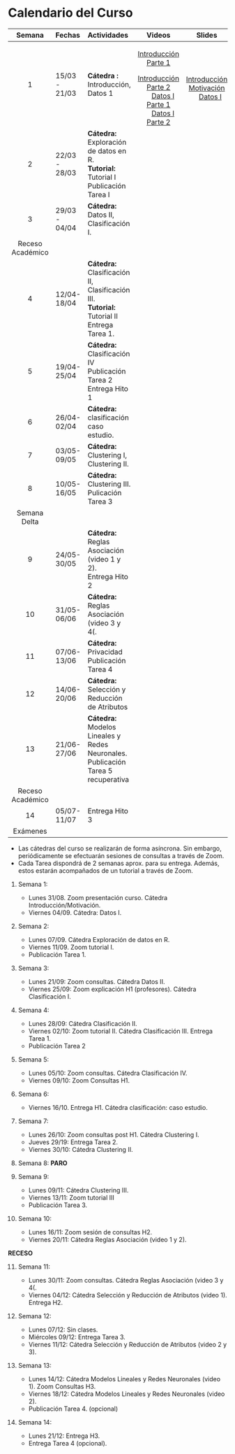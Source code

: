 # Calendario del Curso




Semana | Fechas | Actividades | Videos | Slides 
:------------: | :------------- | :------------- | :-------------: | :-------------: 
1 | 15/03 - 21/03 | **Cátedra :** Introducción, Datos 1          | <a href="#"><img src="https://f0.pngfuel.com/png/830/655/red-and-white-play-logo-png-clip-art.png" width="16px" height="16px"></a>  [Introducción Parte 1](https://youtu.be/suD-27ms_5o) <br/><a href="#"><img src="https://f0.pngfuel.com/png/830/655/red-and-white-play-logo-png-clip-art.png" width="16px" height="16px"></a>  [Introducción Parte 2](https://youtu.be/W4SBNw25mbA) <br/><a href="#"><img src="https://f0.pngfuel.com/png/830/655/red-and-white-play-logo-png-clip-art.png" width="16px" height="16px"></a>  [Datos I Parte 1](https://youtu.be/suD-27ms_5o) <br/><a href="#"><img src="https://f0.pngfuel.com/png/830/655/red-and-white-play-logo-png-clip-art.png" width="16px" height="16px"></a>  [Datos I Parte 2](https://youtu.be/W4SBNw25mbA) <br/> | <a href="#"><img src="https://www.hiddenjunglecusco.com/wp-content/uploads/2019/11/PDF-Logo.png" width="16px" height="16px"></a>[Introducción Motivación](slides/Clase_1_Introduccion_motivacion.pdf)<br/><a href="#"><img src="https://www.hiddenjunglecusco.com/wp-content/uploads/2019/11/PDF-Logo.png" width="16px" height="16px"></a>[Datos I](slides/Clase_2_datos_I.pdf) 
2 | 22/03 - 28/03 | **Cátedra:**  Exploración de datos en R.  <br/> **Tutorial:** Tutorial I  <br/> Publicación Tarea I |                                                              |  
3 | 29/03 - 04/04 | **Cátedra:** Datos II, Clasificación I. |                                                              |                                                              
 Receso Académico |               |                                                   |                                                              |                                                              
4 | 12/04-18/04 | **Cátedra:** Clasificación II, Clasificación III. <br/> **Tutorial:** Tutorial II  <br/>Entrega Tarea 1. |                                                              |                                                              
5 | 19/04-25/04 | **Cátedra:** Clasificación IV  <br/> Publicación Tarea 2 <br/> Entrega Hito 1 |  |                                                              
6         | 26/04-02/04   | **Cátedra:** clasificación caso estudio. |                                                              |   
7 | 03/05-09/05   | **Cátedra:** Clustering I,  Clustering II. |                                                              |                                                              
8 | 10/05-16/05 | **Cátedra:** Clustering III.   <br/>Pulicación Tarea 3 |  |  
Semana Delta |  |  |  |  
9 | 24/05-30/05 | **Cátedra:** Reglas Asociación (video 1 y 2). <br/> Entrega Hito 2 |  |  
10 | 31/05-06/06 | **Cátedra:** Reglas Asociación (video 3 y 4(. |  |  
11 | 07/06-13/06 | **Cátedra:** Privacidad  <br/>Publicación Tarea 4 |  |  
12 | 14/06-20/06 | **Cátedra:** Selección y Reducción de Atributos |  |  
13 | 21/06-27/06 | **Cátedra:** Modelos Lineales y Redes Neuronales. Publicación Tarea 5 recuperativa |  |  
Receso Académico |  |  |  |  
14 | 05/07-11/07 | Entrega Hito 3 |  |  
Exámenes |  |  |  |  










* Las cátedras del curso se realizarán de forma asíncrona. Sin embargo, periódicamente se efectuarán sesiones de consultas a través de Zoom.
* Cada Tarea dispondrá de 2 semanas aprox. para su entrega. Además, estos estarán acompañados de un tutorial a través de Zoom. 

1. Semana 1:
	* Lunes 31/08. Zoom presentación curso. Cátedra Introducción/Motivación.
	* Viernes 04/09. Cátedra: Datos I.
	
2. Semana 2:
	* Lunes 07/09. Cátedra Exploración de datos en R.
	* Viernes 11/09. Zoom tutorial I.
	* Publicación Tarea 1.
	
3. Semana 3:
	* Lunes 21/09: Zoom consultas. Cátedra Datos II.
	* Viernes 25/09: Zoom explicación H1 (profesores). Cátedra Clasificación I.
	
4. Semana 4:
	 * Lunes 28/09: Cátedra Clasificación II. 
	 * Viernes 02/10: Zoom tutorial II. Cátedra Clasificación III. Entrega Tarea 1.
	 * Publicación Tarea 2
	 
5. Semana 5:
	* Lunes 05/10: Zoom consultas. Cátedra Clasificación IV. 
	* Viernes 09/10: Zoom Consultas H1. 
	
6. Semana 6:
	* Viernes 16/10. Entrega H1. Cátedra clasificación: caso estudio.
	 
	 	 
7. Semana 7:
	* Lunes 26/10: Zoom consultas post H1. Cátedra Clustering I. 
	* Jueves 29/19: Entrega Tarea 2.
	* Viernes 30/10: Cátedra Clustering II.
	
	
8. Semana 8: **PARO** 

		 
9. Semana 9: 
	 * Lunes 09/11:  Cátedra Clustering III.
	 * Viernes 13/11: Zoom tutorial III
	 * Publicación Tarea 3.
	
10. Semana 10:
	 * Lunes 16/11: Zoom sesión de consultas H2. 
	 * Viernes 20/11: Cátedra Reglas Asociación (video 1 y 2). 
	 
**RECESO**	 
	  
11. Semana 11: 
	* Lunes 30/11: Zoom consultas. Cátedra Reglas Asociación (video 3 y 4(.
	* Viernes 04/12: Cátedra Selección y Reducción de Atributos (video 1). Entrega H2. 
	
	
12. Semana 12:
	* Lunes 07/12:  Sin clases. 
	* Miércoles 09/12: Entrega Tarea 3.
	* Viernes 11/12: Cátedra Selección y Reducción de Atributos (video 2 y 3). 
	
13. Semana 13:
	 * Lunes 14/12: Cátedra Modelos Lineales y Redes Neuronales (video 1). Zoom Consultas H3. 
	 * Viernes 18/12: Cátedra Modelos Lineales y Redes Neuronales (video 2). 
	 * Publicación Tarea 4. (opcional)
	  
14. Semana 14:
	 * Lunes 21/12:  Entrega H3. 
	 * Entrega Tarea 4 (opcional).

	 
